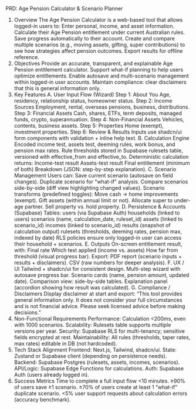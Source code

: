 PRD: Age Pension Calculator & Scenario Planner
1. Overview
The Age Pension Calculator is a web-based tool that allows logged-in users to:
Enter personal, income, and asset information.
Calculate their Age Pension entitlement under current Australian rules.
Save progress automatically to their account.
Create and compare multiple scenarios (e.g., moving assets, gifting, super contributions) to see how strategies affect pension outcomes.
Export results for offline reference.
2. Objectives
Provide an accurate, transparent, and explainable Age Pension entitlement calculator.
Support what-if planning to help users optimize entitlements.
Enable autosave and multi-scenario management within logged-in user accounts.
Maintain compliance: clear disclaimers that this is general information only.
3. Key Features
A. User Input Flow (Wizard)
Step 1: About You
Age, residency, relationship status, homeowner status.
Step 2: Income Sources
Employment, rental, overseas pensions, business, distributions.
Step 3: Financial Assets
Cash, shares, ETFs, term deposits, managed funds, crypto, superannuation.
Step 4: Non-Financial Assets
Vehicles, contents, business assets.
Step 5: Properties
Home (exempt), investment properties.
Step 6: Review & Results
Inputs use shadcn/ui form components with validation + inline help text.
B. Calculation Engine
Encoded income test, assets test, deeming rules, work bonus, and pension max rates.
Rule thresholds stored in Supabase rulesets table, versioned with effective_from and effective_to.
Deterministic calculation returns:
Income-test result
Assets-test result
Final entitlement (minimum of both)
Breakdown (JSON: step-by-step explanation).
C. Scenario Management
Users can:
Save current scenario (autosave on field changes).
Duplicate scenario for "what-if" analysis.
Compare scenarios side-by-side (diff view highlighting changed values).
Scenario transforms (predefined toggles):
Move cash → home improvements (exempt).
Gift assets (within annual limit or not).
Allocate super to under-age partner.
Sell property vs. hold property.
D. Persistence & Accounts (Supabase)
Tables:
users (via Supabase Auth)
households (linked to users)
scenarios (name, calculation_date, ruleset_id)
assets (linked to scenario_id)
incomes (linked to scenario_id)
results (snapshot of calculation output)
rulesets (thresholds, deeming rates, pension max, indexed by date)
RLS policies ensure only logged-in user can access their household + scenarios.
E. Outputs
On-screen entitlement result, with:
Final rate
Which test applied (income vs. assets)
How far from threshold (visual progress bar).
Export:
PDF report (scenario inputs + results + disclaimers).
CSV (raw numbers for deeper analysis).
F. UX / UI
Tailwind + shadcn/ui for consistent design.
Multi-step wizard with autosave progress bar.
Scenario cards (name, pension amount, updated date).
Comparison view: side-by-side tables.
Explanation panel (accordion showing how result was calculated).
G. Compliance / Disclaimers
Display disclaimer at start and export:
“This tool provides general information only. It does not consider your full circumstances and is not financial advice. Please seek licensed advice before making decisions.”
4. Non-Functional Requirements
Performance: Calculation <200ms, even with 1000 scenarios.
Scalability: Rulesets table supports multiple versions per year.
Security: Supabase RLS for multi-tenancy; sensitive fields encrypted at rest.
Maintainability: All rules (thresholds, taper rates, max rates) editable in DB (not hardcoded).
5. Tech Stack Alignment
Frontend: Next.js, Tailwind, shadcn/ui.
State: Zustand or Supabase client (depending on persistence needs).
Backend: Supabase Postgres (rulesets, assets, incomes, scenarios).
API/Logic: Supabase Edge Functions for calculations.
Auth: Supabase Auth (users already logged in).
6. Success Metrics
Time to complete a full input flow <10 minutes.
≥90% of users save ≥1 scenario.
≥70% of users create at least 1 “what-if” duplicate scenario.
<5% user support requests about calculation errors (accuracy benchmark).